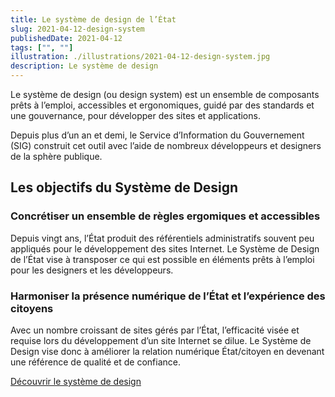```yaml
---
title: Le système de design de l’État
slug: 2021-04-12-design-system
publishedDate: 2021-04-12
tags: ["", ""]
illustration: ./illustrations/2021-04-12-design-system.jpg
description: Le système de design
---
```


Le système de design (ou <span lang="en">design system</span>) est un ensemble de composants prêts à l’emploi, accessibles et ergonomiques, guidé par des standards et une gouvernance, pour développer des sites et applications.


Depuis plus d’un an et demi, le Service d’Information du Gouvernement (SIG) construit cet outil avec l’aide de nombreux développeurs et designers de la sphère publique.

## Les objectifs du Système de Design

### Concrétiser un ensemble de règles ergomiques et accessibles

Depuis vingt ans, l’État produit des référentiels administratifs souvent peu appliqués pour le développement des sites Internet. Le Système de Design de l’État vise à transposer ce qui est possible en éléments prêts à l’emploi pour les designers et les développeurs.

### Harmoniser la présence numérique de l’État et l’expérience des citoyens

Avec un nombre croissant de sites gérés par l’État, l’efficacité visée et requise lors du développement d’un site Internet se dilue. Le Système de Design vise donc à améliorer la relation numérique État/citoyen en devenant une référence de qualité et de confiance.

<a class="item__link button button--highlight" href="https://systeme-de-design.gouv.fr/" target="_blank" title="Découvrir le système de design - nouvelle fenêtre">Découvrir le système de design</a>